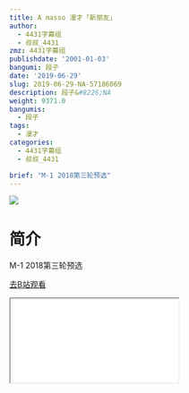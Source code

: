 ```yaml
---
title: A masso 漫才「新朋友」
author:
  - 4431字幕组
  - 叔叔_4431
zmz: 4431字幕组
publishdate: '2001-01-03'
bangumi: 段子
date: '2019-06-29'
slug: 2019-06-29-NA-57186069
description: 段子&#8226;NA
weight: 9371.0
bangumis:
  - 段子
tags:
  - 漫才
categories:
  - 4431字幕组
  - 叔叔_4431

brief: "M-1 2018第三轮预选"
---
```

![](https://raw.githubusercontent.com/tcgriffith/owaraisite/master/static/tmpimg/be33038ada7f571412a996789f276247f7cffa4e.jpg.480.jpg)
# 简介  
M-1 2018第三轮预选  

[去B站观看](https://www.bilibili.com/video/av57186069/)
<div class ="resp-container"><iframe class="testiframe" src="//player.bilibili.com/player.html?aid=57186069"", scrolling="no", allowfullscreen="true" > </iframe></div> 
